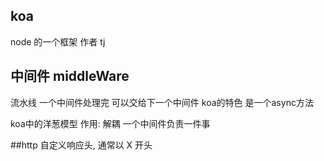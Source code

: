 ## koa
node 的一个框架
作者 tj

## 中间件 middleWare
流水线
一个中间件处理完 可以交给下一个中间件
koa的特色
是一个async方法

koa中的洋葱模型
作用: 解耦 一个中间件负责一件事

##http
自定义响应头, 通常以 X 开头